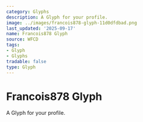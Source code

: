 ```yaml
---
category: Glyphs
description: A Glyph for your profile.
image: ../images/francois878-glyph-11d0dfdbad.png
last_updated: '2025-09-17'
name: Francois878 Glyph
source: WFCD
tags:
- Glyph
- Glyphs
tradable: false
type: Glyph
---
```


# Francois878 Glyph

A Glyph for your profile.

